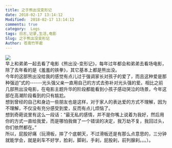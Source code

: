 ```yaml
---
title: 之于熊出没变形记
date: 2018-02-17 13:14:12
Modified:  2018-02-17 13:14:12
comments: true
category:  Logs
tags: 日志,记录,生活,电影
Slug: 之于熊出没变形记
Author: 苍南竹竿君
---
```

![](http://wx3.sinaimg.cn/mw690/ad108d28gy1fojdesyd17j20rs0f3754.jpg)  
早上和弟弟一起去看了电影《熊出没-变形记》，每年过年都会和弟弟去看场电影，除了去年看的是《羞羞的铁拳》，其它基本上都是熊出没。  
今年的这部熊出没给我的感觉有点儿过于强调家长对孩子的爱了，而且这种爱是那种强迫”式的------光头强父亲一直用自己的方式去弥补对光头强的爱。相比之前几部熊出没电影，在电影主题升华的阶段都能看到小孩子感动哭泣的场景，今年这部在高潮阶段看到的只有尴尬。  
想到曾经的自己和身边一些朋友也是这样，对于家人的表达爱的方式不理解，因为不理解，不仅没有充分感受到爱，反而有点儿烦恼了。  
想到奇葩说里有这么一段话：“最无私的感情，并不是你嘴上说着为我好，然后用你的方式一直给我爱，而是哪怕我做了一个错误的决定，我万劫不复，我回过头，你们依然都在。”  
所以，屁股好痛（玩滑板，摔了个底朝天，不过滑板还是有那么点意思的，三分钟就能学会，就是刹车不好学，脸刹，脚刹，手刹，屁股刹，前列腺刹。。。）。